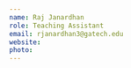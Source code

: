 ```yaml
---
name: Raj Janardhan
role: Teaching Assistant
email: rjanardhan3@gatech.edu
website: 
photo: 
---
```

